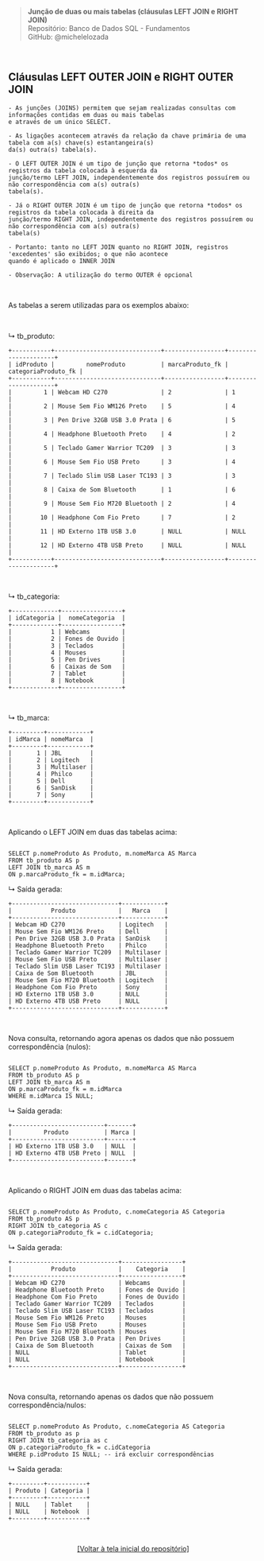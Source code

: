 > **Junção de duas ou mais tabelas (cláusulas LEFT JOIN e RIGHT JOIN)**     
> Repositório: Banco de Dados SQL - Fundamentos    
> GitHub: @michelelozada
&nbsp;
     
&nbsp;  
## Cláusulas LEFT OUTER JOIN e RIGHT OUTER JOIN  
```
- As junções (JOINS) permitem que sejam realizadas consultas com informações contidas em duas ou mais tabelas
e através de um único SELECT.  
  
- As ligações acontecem através da relação da chave primária de uma tabela com a(s) chave(s) estantangeira(s)
da(s) outra(s) tabela(s).  
  
- O LEFT OUTER JOIN é um tipo de junção que retorna *todos* os registros da tabela colocada à esquerda da 
junção/termo LEFT JOIN, independentemente dos registros possuírem ou não correspondência com a(s) outra(s) 
tabela(s).   
  
- Já o RIGHT OUTER JOIN é um tipo de junção que retorna *todos* os registros da tabela colocada à direita da
junção/termo RIGHT JOIN, independentemente dos registros possuírem ou não correspondência com a(s) outra(s) 
tabela(s)  
  
- Portanto: tanto no LEFT JOIN quanto no RIGHT JOIN, registros 'excedentes' são exibidos; o que não acontece 
quando é aplicado o INNER JOIN  
  
- Observação: A utilização do termo OUTER é opcional
```
     
&nbsp;  

As tabelas a serem utilizadas para os exemplos abaixo:

&nbsp;  

↳ tb_produto:

```
+-----------+------------------------------+-----------------+---------------------+
| idProduto |         nomeProduto          | marcaProduto_fk | categoriaProduto_fk |
+-----------+------------------------------+-----------------+---------------------+
|         1 | Webcam HD C270               | 2               | 1                   |
|         2 | Mouse Sem Fio WM126 Preto    | 5               | 4                   |
|         3 | Pen Drive 32GB USB 3.0 Prata | 6               | 5                   |
|         4 | Headphone Bluetooth Preto    | 4               | 2                   |
|         5 | Teclado Gamer Warrior TC209  | 3               | 3                   |
|         6 | Mouse Sem Fio USB Preto      | 3               | 4                   |
|         7 | Teclado Slim USB Laser TC193 | 3               | 3                   |
|         8 | Caixa de Som Bluetooth       | 1               | 6                   |
|         9 | Mouse Sem Fio M720 Bluetooth | 2               | 4                   |
|        10 | Headphone Com Fio Preto      | 7               | 2                   |
|        11 | HD Externo 1TB USB 3.0       | NULL            | NULL                |
|        12 | HD Externo 4TB USB Preto     | NULL            | NULL                |
+-----------+------------------------------+-----------------+---------------------+
```

&nbsp; 

↳ tb_categoria:
```
+-------------+-----------------+
| idCategoria |  nomeCategoria  |
+-------------+-----------------+
|           1 | Webcams         |
|           2 | Fones de Ouvido |
|           3 | Teclados        |
|           4 | Mouses          |
|           5 | Pen Drives      |
|           6 | Caixas de Som   |
|           7 | Tablet          |
|           8 | Notebook        |
+-------------+-----------------+
```

&nbsp; 

↳ tb_marca:
```
+---------+------------+
| idMarca | nomeMarca  |
+---------+------------+
|       1 | JBL        |
|       2 | Logitech   |
|       3 | Multilaser |
|       4 | Philco     |
|       5 | Dell       |
|       6 | SanDisk    |
|       7 | Sony       |
+---------+------------+
```

&nbsp;

Aplicando o LEFT JOIN em duas das tabelas acima:
```mysql

SELECT p.nomeProduto As Produto, m.nomeMarca AS Marca
FROM tb_produto AS p
LEFT JOIN tb_marca AS m
ON p.marcaProduto_fk = m.idMarca;
```

↳ Saída gerada: 
```
+------------------------------+------------+
|           Produto            |   Marca    |
+------------------------------+------------+
| Webcam HD C270               | Logitech   |
| Mouse Sem Fio WM126 Preto    | Dell       |
| Pen Drive 32GB USB 3.0 Prata | SanDisk    |
| Headphone Bluetooth Preto    | Philco     |
| Teclado Gamer Warrior TC209  | Multilaser |
| Mouse Sem Fio USB Preto      | Multilaser |
| Teclado Slim USB Laser TC193 | Multilaser |
| Caixa de Som Bluetooth       | JBL        |
| Mouse Sem Fio M720 Bluetooth | Logitech   |
| Headphone Com Fio Preto      | Sony       |
| HD Externo 1TB USB 3.0       | NULL       |
| HD Externo 4TB USB Preto     | NULL       |
+------------------------------+------------+
```

&nbsp;

Nova consulta, retornando agora apenas os dados que não possuem correspondência (nulos):
```mysql

SELECT p.nomeProduto As Produto, m.nomeMarca AS Marca
FROM tb_produto AS p
LEFT JOIN tb_marca AS m
ON p.marcaProduto_fk = m.idMarca
WHERE m.idMarca IS NULL; 
```

↳ Saída gerada: 
```
+--------------------------+-------+
|         Produto          | Marca |
+--------------------------+-------+
| HD Externo 1TB USB 3.0   | NULL  |
| HD Externo 4TB USB Preto | NULL  |
+--------------------------+-------+
```

&nbsp;

Aplicando o RIGHT JOIN em duas das tabelas acima:
```mysql

SELECT p.nomeProduto As Produto, c.nomeCategoria AS Categoria
FROM tb_produto AS p
RIGHT JOIN tb_categoria AS c
ON p.categoriaProduto_fk = c.idCategoria;
```

↳ Saída gerada: 
```
+------------------------------+-----------------+
|           Produto            |    Categoria    |
+------------------------------+-----------------+
| Webcam HD C270               | Webcams         |
| Headphone Bluetooth Preto    | Fones de Ouvido |
| Headphone Com Fio Preto      | Fones de Ouvido |
| Teclado Gamer Warrior TC209  | Teclados        |
| Teclado Slim USB Laser TC193 | Teclados        |
| Mouse Sem Fio WM126 Preto    | Mouses          |
| Mouse Sem Fio USB Preto      | Mouses          |
| Mouse Sem Fio M720 Bluetooth | Mouses          |
| Pen Drive 32GB USB 3.0 Prata | Pen Drives      |
| Caixa de Som Bluetooth       | Caixas de Som   |
| NULL                         | Tablet          |
| NULL                         | Notebook        |
+------------------------------+-----------------+
```

&nbsp;

Nova consulta, retornando apenas os dados que não possuem correspondência/nulos:
```mysql

SELECT p.nomeProduto As Produto, c.nomeCategoria AS Categoria
FROM tb_produto as p
RIGHT JOIN tb_categoria as c
ON p.categoriaProduto_fk = c.idCategoria
WHERE p.idProduto IS NULL; -- irá excluir correspondências
```

↳ Saída gerada: 
```
+---------+-----------+
| Produto | Categoria |
+---------+-----------+
| NULL    | Tablet    |
| NULL    | Notebook  |
+---------+-----------+
```

&nbsp;

<div align="center">
<a href="https://github.com/michelelozada/SQL-Study-Notes">[Voltar à tela inicial do repositório]</a>
</div>